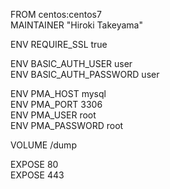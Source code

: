 FROM centos:centos7  
MAINTAINER "Hiroki Takeyama"

ENV REQUIRE_SSL true

ENV BASIC_AUTH_USER user  
ENV BASIC_AUTH_PASSWORD user

ENV PMA_HOST mysql  
ENV PMA_PORT 3306  
ENV PMA_USER root  
ENV PMA_PASSWORD root

VOLUME /dump

EXPOSE 80  
EXPOSE 443
